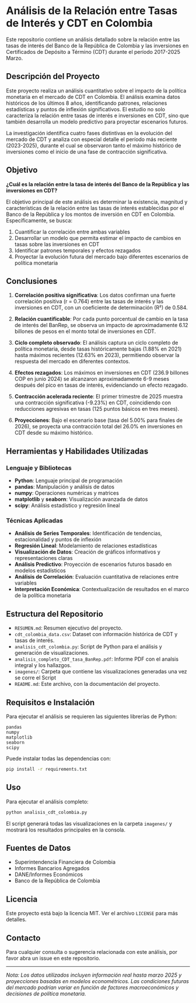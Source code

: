 # Análisis de la Relación entre Tasas de Interés y CDT en Colombia

Este repositorio contiene un análisis detallado sobre la relación entre las tasas de interés del Banco de la República de Colombia y las inversiones en Certificados de Depósito a Término (CDT) durante el período 2017-2025 Marzo.

## Descripción del Proyecto

Este proyecto realiza un análisis cuantitativo sobre el impacto de la política monetaria en el mercado de CDT en Colombia. El análisis examina datos históricos de los últimos 8 años, identificando patrones, relaciones estadísticas y puntos de inflexión significativos. El estudio no solo caracteriza la relación entre tasas de interés e inversiones en CDT, sino que también desarrolla un modelo predictivo para proyectar escenarios futuros.

La investigación identifica cuatro fases distintivas en la evolución del mercado de CDT y analiza con especial detalle el período más reciente (2023-2025), durante el cual se observaron tanto el máximo histórico de inversiones como el inicio de una fase de contracción significativa.

## Objetivo

**¿Cuál es la relación entre la tasa de interés del Banco de la República y las inversiones en CDT?**

El objetivo principal de este análisis es determinar la existencia, magnitud y características de la relación entre las tasas de interés establecidas por el Banco de la República y los montos de inversión en CDT en Colombia. Específicamente, se busca:

1. Cuantificar la correlación entre ambas variables
2. Desarrollar un modelo que permita estimar el impacto de cambios en tasas sobre las inversiones en CDT
3. Identificar patrones temporales y efectos rezagados
4. Proyectar la evolución futura del mercado bajo diferentes escenarios de política monetaria

## Conclusiones

1. **Correlación positiva significativa**: Los datos confirman una fuerte correlación positiva (r = 0.764) entre las tasas de interés y las inversiones en CDT, con un coeficiente de determinación (R²) de 0.584.

2. **Relación cuantificable**: Por cada punto porcentual de cambio en la tasa de interés del BanRep, se observa un impacto de aproximadamente 6.12 billones de pesos en el monto total de inversiones en CDT.

3. **Ciclo completo observado**: El análisis captura un ciclo completo de política monetaria, desde tasas históricamente bajas (1.88% en 2021) hasta máximos recientes (12.63% en 2023), permitiendo observar la respuesta del mercado en diferentes contextos.

4. **Efectos rezagados**: Los máximos en inversiones en CDT (236.9 billones COP en junio 2024) se alcanzaron aproximadamente 6-9 meses después del pico en tasas de interés, evidenciando un efecto rezagado.

5. **Contracción acelerada reciente**: El primer trimestre de 2025 muestra una contracción significativa (-9.23%) en CDT, coincidiendo con reducciones agresivas en tasas (125 puntos básicos en tres meses).

6. **Proyecciones**: Bajo el escenario base (tasa del 5.00% para finales de 2026), se proyecta una contracción total del 26.0% en inversiones en CDT desde su máximo histórico.

## Herramientas y Habilidades Utilizadas

### Lenguaje y Bibliotecas
- **Python**: Lenguaje principal de programación
- **pandas**: Manipulación y análisis de datos
- **numpy**: Operaciones numéricas y matrices
- **matplotlib** y **seaborn**: Visualización avanzada de datos
- **scipy**: Análisis estadístico y regresión lineal

### Técnicas Aplicadas
- **Análisis de Series Temporales**: Identificación de tendencias, estacionalidad y puntos de inflexión
- **Regresión Lineal**: Modelamiento de relaciones estadísticas
- **Visualización de Datos**: Creación de gráficos informativos y representaciones claras
- **Análisis Predictivo**: Proyección de escenarios futuros basado en modelos estadísticos
- **Análisis de Correlación**: Evaluación cuantitativa de relaciones entre variables
- **Interpretación Económica**: Contextualización de resultados en el marco de la política monetaria

## Estructura del Repositorio

- `RESUMEN.md`: Resumen ejecutivo del proyecto.
- `cdt_colombia_data.csv`: Dataset con información histórica de CDT y tasas de interés.
- `analisis_cdt_colombia.py`: Script de Python para el análisis y generación de visualizaciones.
- `analisis_completo_CDT_tasa_BanRep.pdf`: Informe PDF con el analsis integral y los hallazgos.
- `imagenes/`: Carpeta que contiene las visualizaciones generadas una vez se corre el Script
- `README.md`: Este archivo, con la documentación del proyecto.

## Requisitos e Instalación

Para ejecutar el análisis se requieren las siguientes librerías de Python:

```
pandas
numpy
matplotlib
seaborn
scipy
```

Puede instalar todas las dependencias con:

```bash
pip install -r requirements.txt
```

## Uso

Para ejecutar el análisis completo:

```bash
python analisis_cdt_colombia.py
```

El script generará todas las visualizaciones en la carpeta `imagenes/` y mostrará los resultados principales en la consola.

## Fuentes de Datos

- Superintendencia Financiera de Colombia
- Informes Bancarios Agregados
- DANE/Informes Económicos
- Banco de la República de Colombia

## Licencia

Este proyecto está bajo la licencia MIT. Ver el archivo `LICENSE` para más detalles.

## Contacto

Para cualquier consulta o sugerencia relacionada con este análisis, por favor abra un issue en este repositorio.

---

*Nota: Los datos utilizados incluyen información real hasta marzo 2025 y proyecciones basadas en modelos econométricos. Las condiciones futuras del mercado podrían variar en función de factores macroeconómicos y decisiones de política monetaria.*
